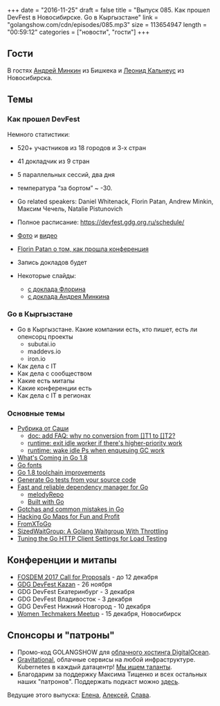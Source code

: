 +++
date = "2016-11-25"
draft = false
title = "Выпуск 085. Как прошел DevFest в Новосибирске. Go в Кыргызстане"
link = "golangshow.com/cdn/episodes/085.mp3"
size = 113654947
length = "00:59:12"
categories = ["новости", "гости"]
+++

## Гости

В гостях [Андрей Минкин](https://twitter.com/gen1us2k) из Бишкека и [Леонид Кальнеус](https://twitter.com/lkalneus) из Новосибирска.

## Темы

### Как прошел DevFest

Немного статистики:

 - 520+ участников из 18 городов и 3-х стран
 - 41 докладчик из 9 стран
 - 5 параллельных сессий, два дня
 - температура “за бортом” ~ -30.


- Go related speakers: Daniel Whitenack, Florin Patan, Andrew Minkin, Максим Чечель, Natalie Pistunovich
- Полное расписание: https://devfest.gdg.org.ru/schedule/
- [Фото](https://vk.com/albums-124549677) и [видео](https://vk.com/video-52955676_456239020)
- [Florin Patan о том, как прошла конференция](http://www.florinpatan.ro/2016/11/from-russia-with-love.html)
- Запись докладов будет
- Некоторые слайды:
    - [с доклада Флорина](http://go-talks.appspot.com/github.com/dlsniper/talks/2016/go1.8/talk.slide#1)
    - [с доклада Андрея Минкина](http://www.slideshare.net/AndrewMinkin2/gdgnsk-go)


### Go в Кыргызстане

- Go в Кыргызстане. Какие компании есть, кто пишет, есть ли опенсорц проекты
  - subutai.io
  - maddevs.io
  - iron.io
- Как дела с IT
- Как дела с сообществом
- Какие есть митапы
- Какие конференции есть
- Как дела с IT в регионах

### Основные темы

- [Рубрика от Саши](https://github.com/LK4D4/report/blob/master/reports/golang-11-23.md)
  - [doc: add FAQ: why no conversion from []T1 to []T2?](https://github.com/golang/go/commit/fbf92436b95d91151ce6717f40c46614ee68d487)
  - [runtime: exit idle worker if there's higher-priority work](https://github.com/golang/go/commit/49ea9207b6512c2400de11bc097d974bb527ba63)
  - [runtime: wake idle Ps when enqueuing GC work](https://github.com/golang/go/commit/0bae74e8c9b5fab3baf61bde0169f4aa5e287bdc)
- [What's Coming in Go 1.8](https://blog.tylerchr.com/golang-18-whats-coming)
- [Go fonts](https://blog.golang.org/go-fonts)
- [Go 1.8 toolchain improvements](https://dave.cheney.net/2016/11/19/go-1-8-toolchain-improvements)
- [Generate Go tests from your source code](https://github.com/cweill/gotests)
- [Fast and reliable dependency manager for Go](https://melody.sh)
  - [melodyRepo](https://melody.sh/repo)
  - [Built with Go](https://twitter.com/RealGophersShip)
- [Gotchas and common mistakes in Go](http://devs.cloudimmunity.com/gotchas-and-common-mistakes-in-go-golang/index.html#psched)
- [Hacking Go Maps for Fun and Profit](http://lukechampine.com/hackmap.html)
- [FromXToGo](https://github.com/golang/go/wiki/FromXToGo)
- [SizedWaitGroup: A Golang Waitgroup With Throttling](https://remy.io/blog/sized-wait-group/)
- [Tuning the Go HTTP Client Settings for Load Testing](http://tleyden.github.io/blog/2016/11/21/tuning-the-go-http-client-library-for-load-testing/)

## Конференции и митапы

- [FOSDEM 2017 Call for Proposals](https://forum.golangbridge.org/t/fosdem-2017-call-for-proposals/3716) - до 12 декабря
- [GDG DevFest Kazan](https://vk.com/gdgkazan) - 26 ноября
- GDG DevFest Екатеринбург - 3 декабря
- GDG DevFest Владивосток - 3 декабря
- GDG DevFest Нижний Новгород - 10 декабря
- [Women Techmakers Meetup](https://vk.com/womentechmakers_meetup) - 15 декабря, Новосибирск

## Спонсоры и "патроны"

- Промо-код GOLANGSHOW для [облачного хостинга DigitalOcean](https://www.digitalocean.com/?utm_campaign=golangshow&utm_medium=podcast&refcode=63eedb038a3e).
- [Gravitational](http://gravitational.com), облачные сервисы на любой инфраструктуре. Kubernetes в каждый датацентр! [Мы ищем таланты](https://github.com/gravitational/careers).
- Благодарим за поддержку Максима Тищенко и всех остальных наших "патронов". Поддержать подкаст можно [здесь](https://www.patreon.com/golangshow).

Ведущие этого выпуска: [Елена](https://twitter.com/webdeva), [Алексей](https://twitter.com/paaleksey), [Слава](https://twitter.com/m0sth8).
